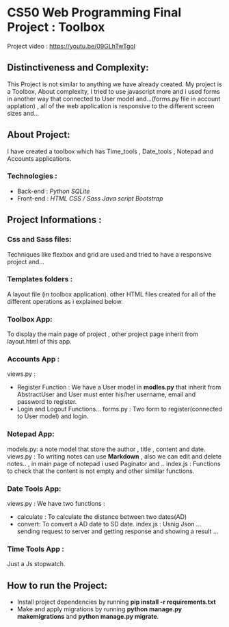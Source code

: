  # CS50 Web Programming Final Project : Toolbox
 
 Project video : https://youtu.be/09GLhTwTgoI
 
 ## Distinctiveness and Complexity:
 This Project is not similar to anything we have already created. My project is a Toolbox,
About complexity, I tried to use javascript more and i used forms in another way that connected to User model and...(forms.py file in account applation) , all of the web application is responsive to the different screen sizes and...

## About Project:
I have created a toolbox which has Time_tools , Date_tools , Notepad and Accounts applications.
### Technologies :
* Back-end : 
*Python*
*SQLite*
* Front-end :
*HTML*
*CSS / Sass*
*Java script*
*Bootstrap*

## Project Informations :


### Css and Sass files: 
Techniques like flexbox and grid are used and tried to have a responsive project and...
### Templates folders :
A layout file (in toolbox application). other HTML files created for all of the different operations as i explained below.


### Toolbox App:
To display the main page of project , other project page inherit from layout.html of this app.
### Accounts App :
views.py :
- Register Function :
We have a User model in **modles.py** that inherit from AbstractUser and User must enter his/her username, email and password to register.
- Login and Logout Functions...
forms.py :
Two form to register(connected to User model) and login.
### Notepad App:
models.py:
a note model that store the author , title , content and date.
views.py :
To writing notes can use **Markdown** , also we can edit and delete notes.. , in main page of notepad i used Paginator and ..
index.js :
Functions to check that the content is not empty and other simillar functions.
### Date Tools App:
views.py :
We have two functions :
- calculate :
To calculate the distance between two dates(AD)
- convert:
To convert a  AD date to SD date.
index.js :
Usnig Json ... sending request to server and getting response and showing a result ...
### Time Tools App :
Just a Js stopwatch.
## How to run the Project:
- Install project dependencies by running **pip install -r requirements.txt**
- Make and apply migrations by running **python manage.py makemigrations** and **python manage.py migrate**.
